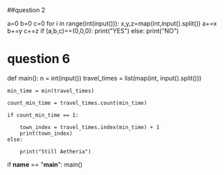 ##question 2

a=0
b=0
c=0
for i in range(int(input())):
    x,y,z=map(int,input().split())
    a+=x
    b+=y
    c+=z
if (a,b,c)==(0,0,0):
    print("YES")
else:
    print("NO")



# question 6
def main():
    n = int(input())
    travel_times = list(map(int, input().split()))


    min_time = min(travel_times)

    count_min_time = travel_times.count(min_time)

    if count_min_time == 1:

        town_index = travel_times.index(min_time) + 1
        print(town_index)
    else:
    
        print("Still Aetheria")

if __name__ == "__main__":
    main()
